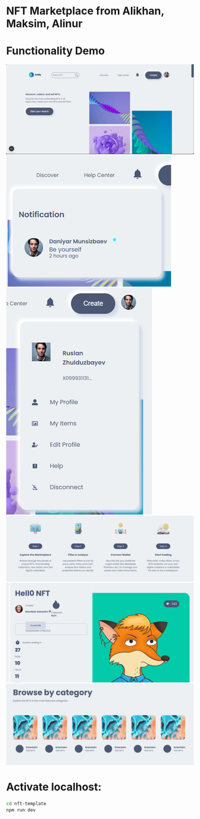 # NFT Marketplace from Alikhan, Maksim, Alinur

# Functionality Demo
![alt text](screens/image.png)
![alt text](screens/image-1.png)
![alt text](screens/image-2.png)
![alt text](screens/image-3.png)
![alt text](screens/image-5.png)
![alt text](screens/image-6.png)


# Activate localhost:
```sh
cd nft-template
npm run dev
```

